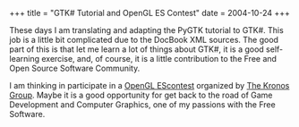 +++
title = "GTK# Tutorial and OpenGL ES Contest"
date = 2004-10-24
+++

These days I am translating and adapting the PyGTK tutorial to GTK#. This job is a little bit complicated due to the DocBook XML sources. The good part of this is that let me learn a lot of things about GTK#, it is a good self-learning exercise, and, of course, it is a little contribution to the Free and Open Source Software Community.

I am thinking in participate in a [OpenGL ES](http://www.khronos.org/opengles/index.html)[contest](http://www.khronos.org/devu/opengles_challenge/) organized by [The Kronos Group](http://www.khronos.org/). Maybe it is a good opportunity for get back to the road of Game Development and Computer Graphics, one of my passions with the Free Software.
